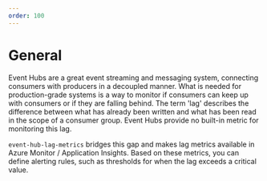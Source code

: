 ```yaml
--- 
order: 100
---
```


# General

Event Hubs are a great event streaming and messaging system, connecting consumers with producers
in a decoupled manner. What is needed for production-grade systems is a way to monitor if
consumers can keep up with consumers or if they are falling behind. The term 'lag' describes the 
difference between what has already been written and what has been read in the scope of
a consumer group. Event Hubs provide no built-in metric for monitoring this lag.

`event-hub-lag-metrics` bridges this gap and makes lag metrics available in Azure Monitor / Application
Insights. Based on these metrics, you can define alerting rules, such as thresholds for when the lag 
exceeds a critical value.

